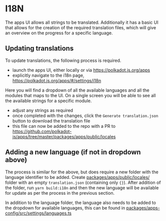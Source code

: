 # I18N

The apps UI allows all strings to be translated. Additionally it has a basic UI that allows for the creation of the required translation files, which will give an overview on the progress for a specific language.

## Updating translations

To update translations, the following process is required.

- launch the apps UI, either locally or via https://polkadot.js.org/apps
- explicitly navigate to the i18n page, https://polkadot.js.org/apps/#/settings/i18n

Here you will find a dropdown of all the available languages and all the modules that maps to the UI. On a single screen you will be able to see all the available strings for a specific module.

- adjust any strings as required
- once completed with the changes, click the `Generate translation.json` button to download the translation file
- this file can now be added to the repo with a PR to https://github.com/polkadot-js/apps/tree/master/packages/apps/public/locales

## Adding a new language (if not in dropdown above)

The process is similar for the above, but does require a new folder with the language identifier to be added. Create [packages/apps/public/locales/<id>](https://github.com/polkadot-js/apps/tree/master/packages/apps/public/locales) folder with an empty `translation.json` (containing only `{}`). After addition of the folder, run `yarn build:i18n` and then the new language will be available for update as per the process in the previous section.

In addition to the language folder, the language also needs to be added to the dropdown for available languages, this can be found in [packages/apps-config/src/settings/languages.ts](https://github.com/polkadot-js/apps/blob/master/packages/apps-config/src/settings/languages.ts)
